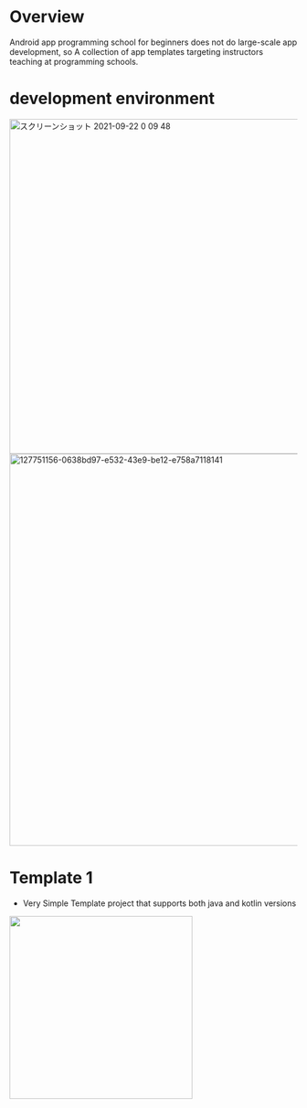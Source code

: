 # Overview

Android app programming school for beginners does not do large-scale app development, so
A collection of app templates targeting instructors teaching at programming schools.

# development environment

<img width="586" alt="スクリーンショット 2021-09-22 0 09 48" src="https://user-images.githubusercontent.com/16476224/134197208-e62d347b-7e43-4a5c-be6a-c19a241a3b9b.png">

<img width="686" alt="127751156-0638bd97-e532-43e9-be12-e758a7118141" src="https://user-images.githubusercontent.com/16476224/134197148-9a8d0c73-2257-49e0-a198-ee0f92cdf4bd.png">

# Template 1

- Very Simple Template project that supports both java and kotlin versions
<img src="https://user-images.githubusercontent.com/16476224/134201788-204d0004-7617-47a5-8b73-dc11a8f3464b.png" width=320 />

